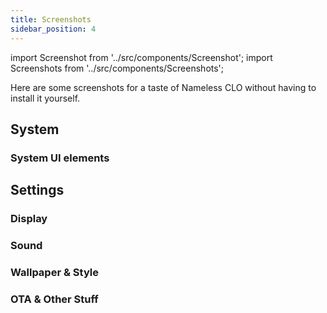 ```yaml
---
title: Screenshots
sidebar_position: 4
---
```


import Screenshot from '../src/components/Screenshot';
import Screenshots from '../src/components/Screenshots';

Here are some screenshots for a taste of Nameless CLO without having to install it yourself.

## System

### System UI elements
<Screenshots>
  <Screenshot name="sys-ui-home" alt="Home" />
  <Screenshot name="sys-ui-lock-screen" alt="Lock Screen" />
  <Screenshot name="sys-ui-qs" alt="Quick settings" />
  <Screenshot name="sys-ui-recent" alt="Recent Actions" />
</Screenshots>

## Settings

### Display
<Screenshots>
  <Screenshot name="display-1" alt="Brightness & Lock Display" />
  <Screenshot name="display-2" alt="Appearance & Colours" />
  <Screenshot name="display-3" alt="QS Panel & Status bar" />
  <Screenshot name="display-4" alt="Gestures & Theme" />
</Screenshots>

### Sound
<Screenshots>
  <Screenshot name="sound-settings" alt="Sound and Vibration" />
  <Screenshot name="sound-settings-2" alt="Sound settings" />
  <Screenshot name="sound-settings-dolby" alt="Dolby Atmos" />
</Screenshots>

### Wallpaper & Style
<Screenshots>
  <Screenshot name="wallpaper-style" alt="Wallpaper & style home" />
  <Screenshot name="wallpaper-choice" alt="OS wallpapers" />
  <Screenshot name="style-grid" alt="App grid options" />
</Screenshots>

### OTA & Other Stuff
<Screenshots>
  <Screenshot name="system-update" alt="System update" />
  <Screenshot name="privacy" alt="Privacy settings" />
  <Screenshot name="battery" alt="Battery settings" />
</Screenshots>